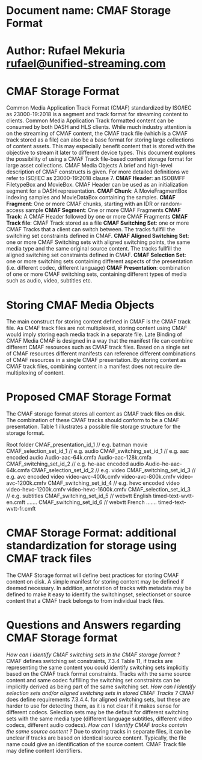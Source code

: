 # Document name: CMAF Storage Format
# Author: Rufael Mekuria rufael@unified-streaming.com
# CMAF Storage Format 
Common Media Application Track Format (CMAF) standardized by ISO/IEC as 23000-19:2018 is a segment and track format for streaming content to clients. Common Media Application Track formatted content can be consumed by both DASH and HLS clients. While much industry attention is on the streaming of CMAF content, the CMAF track file (which is a CMAF track stored as a file) can also be a base format for storing large collections of content assets. This may especially benefit content that is stored with the objective to stream it later to different device types. This document explores the possibility of using a CMAF Track file-based content storage format for large asset collections. 
CMAF Media Objects A brief and high-level description of CMAF constructs is given. For more detailed definitions we refer to ISO/IEC as 23000-19:2018 clause 7.
**CMAF Header**: an ISOBMFF FiletypeBox and MovieBox. CMAF Header can be used as an initialization segment for a DASH representation. 
**CMAF Chunk**: A MovieFragmentBox indexing samples and MovieDataBox containing the samples. 
**CMAF Fragment**: One or more CMAF chunks, starting with an IDR or random-access sample
**CMAF Segment**: One or more CMAF Fragments
**CMAF Track**: A CMAF Header followed by one or more CMAF Fragments
**CMAF Track file**: CMAF Track stored as a file
**CMAF Switching Set**: one or more CMAF Tracks that a client can switch between. The tracks fullfill the switching set constraints defined in CMAF.
**CMAF Aligned Switching Set**: one or more CMAF Switching sets with aligned switching points, the same media type and the same original source content. The tracks fullfill the aligned switching set constraints defined in CMAF.
**CMAF Selection Set**: one or more switching sets containing different aspects of the presentation (i.e. different codec, different language)
**CMAF Presentation**: combination of one or more CMAF switching sets, containing different types of media such as audio, video, subtitles etc. 

# Storing CMAF Media Objects 
The main construct for storing content defined in CMAF is the CMAF track file. 
As CMAF track files are not multiplexed, storing content using CMAF would imply storing each media track in a separate file. 
Late Binding of CMAF Media CMAF is designed in a way that the manifest file can combine different 
CMAF resources such as CMAF track files. Based on a single set of CMAF resources different manifests can reference different combinations 
of CMAF resources in a single CMAF presentation. By storing content as CMAF track files, 
combining content in a manifest does not require de-multiplexing of content. 

# Proposed CMAF Storage Format 
The CMAF storage format stores all content as CMAF track files on disk. The combination of these CMAF tracks should conform to be a CMAF presentation. Table 1 illustrates a possible file storage structure for the storage format.

Root folder
       CMAF_presentation_id_1                      // e.g. batman movie
              CMAF_selection_set_id_1              // e.g. audio
                      CMAF_switching_set_id_1     // e.g. aac encoded audio 
                                      Audio-aac-64k.cmfa
                                      Audio-aac-128k.cmfa
                       CMAF_switching_set_id_2     // e.g. he-aac encoded audio
                                      Audio-he-aac-64k.cmfa 
               CMAF_selection_set_id_2              // e.g. video 
                        CMAF_switching_set_id_3     // e.g. avc encoded video
                                      video-avc-400k.cmfv
                                      video-avc-800k.cmfv
                                      video-avc-1200k.cmfv
                       CMAF_switching_set_id_4     // e.g. hevc encoded video
                                      video-hevc-1200k.cmfv
                                      video-hevc-1600k.cmfv
               CMAF_selection_set_id_3              // e.g. subtitles
                       CMAF_switching_set_id_5     // webvtt English 
                                      timed-text-wvtt-en.cmft
…….                CMAF_switching_set_id_6     // webvtt French
…….                               timed-text-wvtt-fr.cmft

# CMAF Storage Format: additional standardization for storage using CMAF track files
The CMAF Storage format will define best practices for storing CMAF content on disk. 
A simple manifest for storing content may be defined if deemed necessary. 
In addition, annotation of tracks with metadata may be defined to make it easy to identify the switchingset, 
selectionset or source content that a CMAF track belongs to from individual track files. 

# Questions and Answers regarding CMAF Storage format 
_How can I identify CMAF switching sets in the CMAF storage format ?_
CMAF defines switching set constraints, 7.3.4 Table 11, if tracks are representing the same content you could identify switching sets implicitly based on the CMAF track format constraints.  Tracks with the same source content and same codec fulfilling the switching set constraints can be implicitly derived as being part of the same switching set.
_How can I identify selection sets and/or aligned switching sets in stored CMAF Tracks ?_ 
CMAF does define requirements 7.3.4.4. for aligned switching sets, but these are harder to use for detecting them, as it is not clear if it makes sense for different codecs. Selection sets may be the default for different switching sets with the same media type (different language subtitles, different video codecs, different audio codecs).
_How can I identify CMAF tracks contain the same source content ?_
Due to storing tracks in separate files, it can be unclear if tracks are based on identical source content. Typically, the file name could give an identification of the source content. CMAF Track file may define content identifiers.
